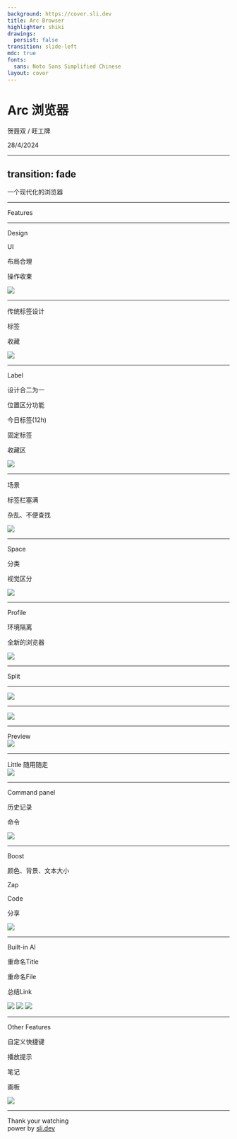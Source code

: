```yaml
---
background: https://cover.sli.dev
title: Arc Browser
highlighter: shiki
drawings:
  persist: false
transition: slide-left
mdc: true
fonts:
  sans: Noto Sans Simplified Chinese
layout: cover
---
```


<h1 slide-text-primary><logos-arc/> Arc 浏览器</h1>


贺聂双 / <span text-3>旺工牌</span>   

<p class="fixed bottom-10 text-3 color-gray">
 28/4/2024
</p>



---
transition: fade
---

<div h-full flex items-center justify-center>
  <div class="slide-text-primary text-16">
    一个<span v-mark="{ color: '#FF536A'}">现代化</span>的浏览器
  </div>
</div>


---


<div h-full flex items-center justify-center>
  <div class="slide-text-primary text-16">Features</div>
</div>



---

<div flex h-full>
  <div w-80 py-10 px-14 mr-10>
    <div class="slide-text-primary text-8 font-bold">Design</div>
    <div h-90 flex flex-col justify-center >
      <p v-click="1" text-6>UI</p>
      <p v-click="2" text-6>布局合理</p>
      <p v-click="3" text-6>操作收束</p>
    </div>
  </div>
  <div flex-1 h-full class="slide-right-to-left">
    <img v-click="1" w-full h-full object-contain src='/layout.gif' />
  </div>
</div>


<style scoped>
.slidev-layout {
  @apply p-0;
}
</style>


---

<div flex h-full>
  <div w-80 py-10 px-14 mr-10>
    <div class="text-8 font-bold">传统标签设计</div>
    <div h-90 flex flex-col justify-center >
      <p v-click="2" text-6>标签</p>
      <p v-click="3" text-6>收藏</p>
    </div>
  </div>
  <div flex-1 h-full class="slide-right-to-left">
    <img v-click="1" h-full object-contain src='/label/old-1.png' />
  </div>
</div>

<Arrow v-click="2" x1="650" y1="100" x2="550" y2="140" color="#FF536A" />
<Arrow v-click="3" x1="800" y1="100" x2="550" y2="200" color="#FF536A" />


<style scoped>
.slidev-layout {
  @apply p-0;
}
</style>



---

<div flex h-full>
  <div w-80 py-10 px-14 mr-10>
    <div class="slide-text-primary text-8 font-bold">Label</div>
    <div h-80 flex flex-col justify-center >
      <p v-click="1" text-6>设计合二为一</p>
      <p v-click="2" text-6>位置区分功能</p>
      <p v-click="3" text-6 ml-4>今日标签<span text-4>(12h)</span> </p>
      <p v-click="4" text-6 ml-4>固定标签</p>
      <p v-click="5" text-6 ml-4>收藏区</p>
    </div>
  </div>
  <div flex-1 h-full class="slide-right-to-left">
    <img v-click="1" w-full src='/label/label.gif' />
  </div>
</div>


<style scoped>
.slidev-layout {
  @apply p-0;
}
</style>

---

<div flex h-full>
  <div w-80 py-10 px-14 mr-10>
    <div class="text-8 font-bold">场景</div>
    <div h-90 flex flex-col justify-center >
      <p v-click="2" text-6>标签栏塞满</p>
      <p v-click="3" text-6>杂乱、不便查找</p>
    </div>
  </div>
  <div flex-1 h-full class="slide-right-to-left">
    <img v-click="1" w-full h-full object-contain src='/space/old-1.png' />
  </div>
</div>


<style>
.slidev-layout {
  @apply p-0;
}
</style>


---

<div flex h-full>
  <div w-80 py-10 px-14 mr-10>
    <div class="slide-text-primary text-8 font-bold">Space</div>
    <div h-90 flex flex-col justify-center >
      <p v-click="1" text-6>分类</p>
      <p v-click="2" text-6>视觉区分</p>
    </div>
  </div>
  <div flex-1 h-full class="slide-right-to-left">
    <img v-click="1" w-full h-full object-contain src='/space/space.gif' />
  </div>
</div>


<style scoped>
.slidev-layout {
  @apply p-0;
}
</style>

---


<div flex h-full>
  <div w-80 py-10 px-14 mr-10>
    <div class="slide-text-primary text-8 font-bold">Profile</div>
    <div h-90 flex flex-col justify-center >
      <p v-click="1" text-6>环境隔离</p>
      <p v-click="2" text-6>全新的浏览器</p>
    </div>
  </div>
  <div flex-1 h-full class="slide-right-to-left">
    <img v-click="1" w-full h-full object-contain src='/profile.gif' />
  </div>
</div>


<style scoped>
.slidev-layout {
  @apply p-0;
}
</style>

---

<div h-full flex items-center justify-center>
  <div class="slide-text-primary text-16 ">
    Split
  </div>
</div>



---

<img class="h-full" src="/split.gif"/>

<style>
.slidev-layout {
  @apply p-0;
}
</style>


---


<img class="h-full" src="/split2.gif"/>

<style>
.slidev-layout {
  @apply p-0;
}
</style>

---

<div h-full>
  <div class="slide-text-primary text-8 font-bold">Preview</div>
  <div  class="slide-right-to-left mt-2">
    <img v-click="1" w-full h-full object-contain src='/preview.gif' />
  </div>
</div>



---



<div h-full>
  <div class="slide-text-primary text-8 font-bold">Little <span text-4>随用随走</span></div>
  <div  class="slide-right-to-left mt-2">
    <img v-click="1" w-full h-full object-contain src='/little.gif' />
  </div>
</div>


---



<div flex h-full>
  <div w-90 py-10 px-14 mr-10>
    <div class="slide-text-primary text-8 font-bold">Command panel</div>
    <div h-90 flex flex-col justify-center >
      <p v-click="1" text-6>历史记录</p>
      <p v-click="2" text-6>命令</p>
    </div>
  </div>
  <div flex-1 h-full class="slide-right-to-left">
    <img v-click="1" w-full h-full object-cover src='/command.gif' />
  </div>
</div>


<style scoped>
.slidev-layout {
  @apply p-0;
}
</style>



---



<div flex h-full>
  <div w-90 py-10 px-14 mr-10>
    <div class="slide-text-primary text-8 font-bold">Boost</div>
    <div h-90 flex flex-col justify-center >
      <p v-click="1" text-6>颜色、背景、文本大小</p>
      <p v-click="2" text-6>Zap</p>
      <p v-click="3" text-6>Code</p>
      <p v-click="4" text-6>分享</p>
    </div>
  </div>
  <div flex-1 h-full class="slide-right-to-left">
    <img v-click="1" w-full h-full object-cover src='/boost.gif' />
  </div>
</div>


<style scoped>
.slidev-layout {
  @apply p-0;
}
</style>



---


<div flex h-full>
  <div w-90 py-10 px-14 mr-10>
    <div class="slide-text-primary text-8 font-bold">Built-in AI</div>
    <div h-90 flex flex-col justify-center >
      <p v-click="1" text-6>重命名Title</p>
      <p v-click="2" text-6>重命名File</p>
      <p v-click="3" text-6>总结Link</p>
    </div>
  </div>
  <div flex-1 h-full class="slide-right-to-left">
    <img v-if="$clicks === 1" w-full h-full object-cover src='/ai/rename.gif' />
    <img v-if="$clicks === 2" w-full h-full object-contain src='/ai/rename-file.gif' />
    <img v-if="$clicks === 3" w-full h-full object-cover src='/ai/summary.gif' />
  </div>
</div>


<style scoped>
.slidev-layout {
  @apply p-0;
}
</style>


---


<div flex h-full>
  <div w-100 py-10 px-14 mr-10>
    <div class="slide-text-primary text-8 font-bold">Other Features</div>
    <div h-90 flex flex-col justify-center >
      <p v-click="1" text-6 font-bold>自定义快捷键</p>
      <p v-click="2" text-6>播放提示</p>
      <p v-click="3" text-6>笔记</p>
      <p v-click="4" text-6>画板</p>
    </div>
  </div>
  <div flex-1 h-full class="slide-right-to-left">
    <img v-if="$clicks === 2" w-full h-full object-contain src='/play.png' />
  </div>
</div>


<style scoped>
.slidev-layout {
  @apply p-0;
}
</style>





---

<div h-full flex flex-col items-center justify-center>
  <div class="slide-text-primary text-16">Thank your watching</div>
  <div w-full text-right mr-80 color-gray-300>
    <span>power by </span>
    <a href="https://github.com/sujianqingfeng/talks">
      sli.dev
    </a>
  </div>
</div>